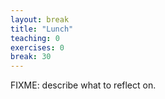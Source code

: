 ```yaml
---
layout: break
title: "Lunch"
teaching: 0
exercises: 0
break: 30
---
```

FIXME: describe what to reflect on.
